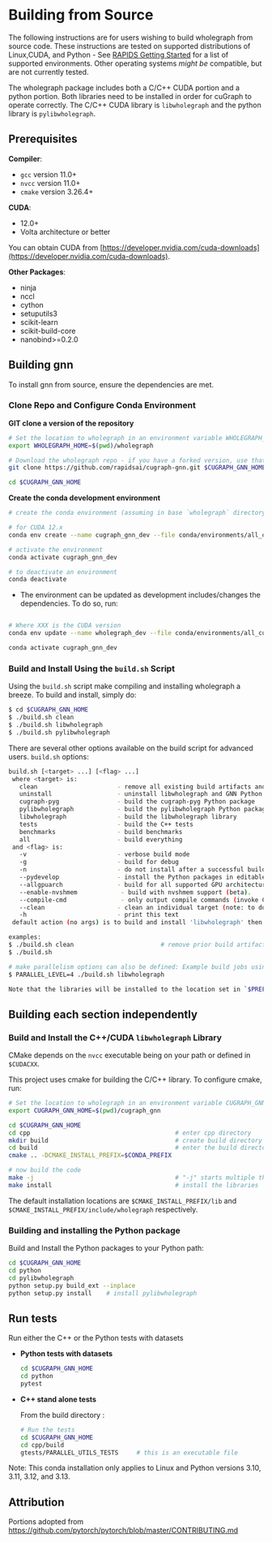 # Building from Source

The following instructions are for users wishing to build wholegraph from source code. These instructions are tested on supported distributions of Linux,CUDA,
and Python - See [RAPIDS Getting Started](https://rapids.ai/start.html) for a list of supported environments.
Other operating systems _might be_ compatible, but are not currently tested.

The wholegraph package includes both a C/C++ CUDA portion and a python portion. Both libraries need to be installed in order for cuGraph to operate correctly.
The C/C++ CUDA library is `libwholegraph` and the python library is `pylibwholegraph`.

## Prerequisites

__Compiler__:
* `gcc`         version 11.0+
* `nvcc`        version 11.0+
* `cmake`       version 3.26.4+

__CUDA__:
* 12.0+
* Volta architecture or better

You can obtain CUDA from [https://developer.nvidia.com/cuda-downloads](https://developer.nvidia.com/cuda-downloads).

__Other Packages__:
* ninja
* nccl
* cython
* setuputils3
* scikit-learn
* scikit-build-core
* nanobind>=0.2.0

## Building gnn
To install gnn from source, ensure the dependencies are met.

### Clone Repo and Configure Conda Environment
__GIT clone a version of the repository__

  ```bash
  # Set the location to wholegraph in an environment variable WHOLEGRAPH_HOME
  export WHOLEGRAPH_HOME=$(pwd)/wholegraph

  # Download the wholegraph repo - if you have a forked version, use that path here instead
  git clone https://github.com/rapidsai/cugraph-gnn.git $CUGRAPH_GNN_HOME

  cd $CUGRAPH_GNN_HOME
  ```

__Create the conda development environment__

```bash
# create the conda environment (assuming in base `wholegraph` directory)

# for CUDA 12.x
conda env create --name cugraph_gnn_dev --file conda/environments/all_cuda-129_arch-x86_64.yaml

# activate the environment
conda activate cugraph_gnn_dev

# to deactivate an environment
conda deactivate
```

  - The environment can be updated as development includes/changes the dependencies. To do so, run:


```bash

# Where XXX is the CUDA version
conda env update --name wholegraph_dev --file conda/environments/all_cuda-XXX_arch-x86_64.yaml

conda activate cugraph_gnn_dev
```


### Build and Install Using the `build.sh` Script
Using the `build.sh` script make compiling and installing wholegraph a
breeze. To build and install, simply do:

```bash
$ cd $CUGRAPH_GNN_HOME
$ ./build.sh clean
$ ./build.sh libwholegraph
$ ./build.sh pylibwholegraph
```

There are several other options available on the build script for advanced users.
`build.sh` options:
```bash
build.sh [<target> ...] [<flag> ...]
 where <target> is:
   clean                      - remove all existing build artifacts and configuration (start over)
   uninstall                  - uninstall libwholegraph and GNN Python packages from a prior build/install (see also -n)
   cugraph-pyg                - build the cugraph-pyg Python package
   pylibwholegraph            - build the pylibwholegraph Python package
   libwholegraph              - build the libwholegraph library
   tests                      - build the C++ tests
   benchmarks                 - build benchmarks
   all                        - build everything
 and <flag> is:
   -v                         - verbose build mode
   -g                         - build for debug
   -n                         - do not install after a successful build (does not affect Python packages)
   --pydevelop                - install the Python packages in editable mode
   --allgpuarch               - build for all supported GPU architectures
   --enable-nvshmem            - build with nvshmem support (beta).
   --compile-cmd               - only output compile commands (invoke CMake without build)
   --clean                    - clean an individual target (note: to do a complete rebuild, use the clean target described above)
   -h                         - print this text
 default action (no args) is to build and install 'libwholegraph' then 'pylibwholegraph' targets

examples:
$ ./build.sh clean                        # remove prior build artifacts (start over)
$ ./build.sh

# make parallelism options can also be defined: Example build jobs using 4 threads (make -j4)
$ PARALLEL_LEVEL=4 ./build.sh libwholegraph

Note that the libraries will be installed to the location set in `$PREFIX` if set (i.e. `export PREFIX=/install/path`), otherwise to `$CONDA_PREFIX`.
```


## Building each section independently
### Build and Install the C++/CUDA `libwholegraph` Library
CMake depends on the `nvcc` executable being on your path or defined in `$CUDACXX`.

This project uses cmake for building the C/C++ library. To configure cmake, run:

  ```bash
  # Set the location to wholegraph in an environment variable CUGRAPH_GNN_HOME
  export CUGRAPH_GNN_HOME=$(pwd)/cugraph_gnn

  cd $CUGRAPH_GNN_HOME
  cd cpp                                        # enter cpp directory
  mkdir build                                   # create build directory
  cd build                                      # enter the build directory
  cmake .. -DCMAKE_INSTALL_PREFIX=$CONDA_PREFIX

  # now build the code
  make -j                                       # "-j" starts multiple threads
  make install                                  # install the libraries
  ```
The default installation locations are `$CMAKE_INSTALL_PREFIX/lib` and `$CMAKE_INSTALL_PREFIX/include/wholegraph` respectively.

### Building and installing the Python package

Build and Install the Python packages to your Python path:

```bash
cd $CUGRAPH_GNN_HOME
cd python
cd pylibwholegraph
python setup.py build_ext --inplace
python setup.py install    # install pylibwholegraph
```

## Run tests

Run either the C++ or the Python tests with datasets

  - **Python tests with datasets**

    ```bash
    cd $CUGRAPH_GNN_HOME
    cd python
    pytest
    ```

  - **C++ stand alone tests**

    From the build directory :

    ```bash
    # Run the tests
    cd $CUGRAPH_GNN_HOME
    cd cpp/build
    gtests/PARALLEL_UTILS_TESTS		# this is an executable file
    ```


Note: This conda installation only applies to Linux and Python versions 3.10, 3.11, 3.12, and 3.13.


## Attribution
Portions adopted from https://github.com/pytorch/pytorch/blob/master/CONTRIBUTING.md
